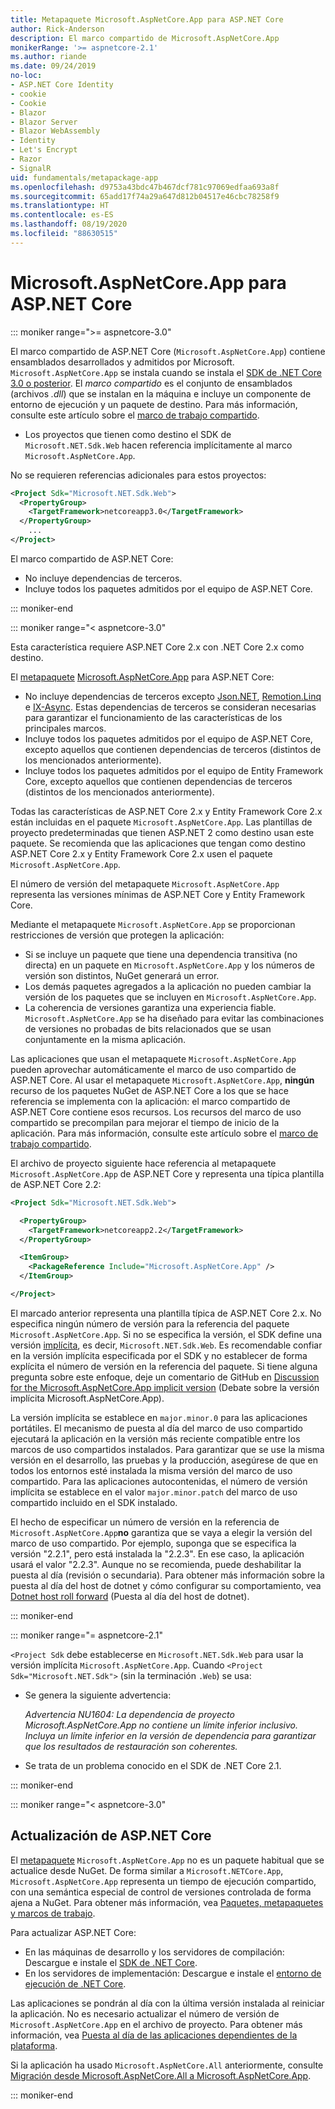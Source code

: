 ```yaml
---
title: Metapaquete Microsoft.AspNetCore.App para ASP.NET Core
author: Rick-Anderson
description: El marco compartido de Microsoft.AspNetCore.App
monikerRange: '>= aspnetcore-2.1'
ms.author: riande
ms.date: 09/24/2019
no-loc:
- ASP.NET Core Identity
- cookie
- Cookie
- Blazor
- Blazor Server
- Blazor WebAssembly
- Identity
- Let's Encrypt
- Razor
- SignalR
uid: fundamentals/metapackage-app
ms.openlocfilehash: d9753a43bdc47b467dcf781c97069edfaa693a8f
ms.sourcegitcommit: 65add17f74a29a647d812b04517e46cbc78258f9
ms.translationtype: HT
ms.contentlocale: es-ES
ms.lasthandoff: 08/19/2020
ms.locfileid: "88630515"
---
```

# <a name="microsoftaspnetcoreapp-for-aspnet-core"></a>Microsoft.AspNetCore.App para ASP.NET Core

::: moniker range=">= aspnetcore-3.0"

 El marco compartido de ASP.NET Core (`Microsoft.AspNetCore.App`) contiene ensamblados desarrollados y admitidos por Microsoft. `Microsoft.AspNetCore.App` se instala cuando se instala el [SDK de .NET Core 3.0 o posterior](https://dotnet.microsoft.com/download/dotnet-core/3.0). El *marco compartido* es el conjunto de ensamblados (archivos *.dll*) que se instalan en la máquina e incluye un componente de entorno de ejecución y un paquete de destino. Para más información, consulte este artículo sobre el [marco de trabajo compartido](https://natemcmaster.com/blog/2018/08/29/netcore-primitives-2/).

* Los proyectos que tienen como destino el SDK de `Microsoft.NET.Sdk.Web` hacen referencia implícitamente al marco `Microsoft.AspNetCore.App`.

No se requieren referencias adicionales para estos proyectos:

```xml
<Project Sdk="Microsoft.NET.Sdk.Web">
  <PropertyGroup>
    <TargetFramework>netcoreapp3.0</TargetFramework>
  </PropertyGroup>
    ...
</Project>
```

El marco compartido de ASP.NET Core:

* No incluye dependencias de terceros.
* Incluye todos los paquetes admitidos por el equipo de ASP.NET Core.

::: moniker-end

::: moniker range="< aspnetcore-3.0"

Esta característica requiere ASP.NET Core 2.x con .NET Core 2.x como destino.

El [metapaquete](/dotnet/core/packages#metapackages) [Microsoft.AspNetCore.App](https://www.nuget.org/packages/Microsoft.AspNetCore.App) para ASP.NET Core:

* No incluye dependencias de terceros excepto [Json.NET](https://www.nuget.org/packages/Newtonsoft.Json/), [Remotion.Linq](https://www.nuget.org/packages/Remotion.Linq/) e [IX-Async](https://www.nuget.org/packages/System.Interactive.Async/). Estas dependencias de terceros se consideran necesarias para garantizar el funcionamiento de las características de los principales marcos.
* Incluye todos los paquetes admitidos por el equipo de ASP.NET Core, excepto aquellos que contienen dependencias de terceros (distintos de los mencionados anteriormente).
* Incluye todos los paquetes admitidos por el equipo de Entity Framework Core, excepto aquellos que contienen dependencias de terceros (distintos de los mencionados anteriormente).

Todas las características de ASP.NET Core 2.x y Entity Framework Core 2.x están incluidas en el paquete `Microsoft.AspNetCore.App`. Las plantillas de proyecto predeterminadas que tienen ASP.NET 2 como destino usan este paquete. Se recomienda que las aplicaciones que tengan como destino ASP.NET Core 2.x y Entity Framework Core 2.x usen el paquete `Microsoft.AspNetCore.App`.

El número de versión del metapaquete `Microsoft.AspNetCore.App` representa las versiones mínimas de ASP.NET Core y Entity Framework Core.

Mediante el metapaquete `Microsoft.AspNetCore.App` se proporcionan restricciones de versión que protegen la aplicación:

* Si se incluye un paquete que tiene una dependencia transitiva (no directa) en un paquete en `Microsoft.AspNetCore.App` y los números de versión son distintos, NuGet generará un error.
* Los demás paquetes agregados a la aplicación no pueden cambiar la versión de los paquetes que se incluyen en `Microsoft.AspNetCore.App`.
* La coherencia de versiones garantiza una experiencia fiable. `Microsoft.AspNetCore.App` se ha diseñado para evitar las combinaciones de versiones no probadas de bits relacionados que se usan conjuntamente en la misma aplicación.

Las aplicaciones que usan el metapaquete `Microsoft.AspNetCore.App` pueden aprovechar automáticamente el marco de uso compartido de ASP.NET Core. Al usar el metapaquete `Microsoft.AspNetCore.App`, **ningún** recurso de los paquetes NuGet de ASP.NET Core a los que se hace referencia se implementa con la aplicación: el marco compartido de ASP.NET Core contiene esos recursos. Los recursos del marco de uso compartido se precompilan para mejorar el tiempo de inicio de la aplicación. Para más información, consulte este artículo sobre el [marco de trabajo compartido](https://natemcmaster.com/blog/2018/08/29/netcore-primitives-2/).

El archivo de proyecto siguiente hace referencia al metapaquete `Microsoft.AspNetCore.App` de ASP.NET Core y representa una típica plantilla de ASP.NET Core 2.2:

```xml
<Project Sdk="Microsoft.NET.Sdk.Web">

  <PropertyGroup>
    <TargetFramework>netcoreapp2.2</TargetFramework>
  </PropertyGroup>

  <ItemGroup>
    <PackageReference Include="Microsoft.AspNetCore.App" />
  </ItemGroup>

</Project>
```

El marcado anterior representa una plantilla típica de ASP.NET Core 2.x. No especifica ningún número de versión para la referencia del paquete `Microsoft.AspNetCore.App`. Si no se especifica la versión, el SDK define una versión [implícita](https://github.com/dotnet/core/blob/master/release-notes/1.0/sdk/1.0-rc3-implicit-package-refs.md), es decir, `Microsoft.NET.Sdk.Web`. Es recomendable confiar en la versión implícita especificada por el SDK y no establecer de forma explícita el número de versión en la referencia del paquete. Si tiene alguna pregunta sobre este enfoque, deje un comentario de GitHub en [Discussion for the Microsoft.AspNetCore.App implicit version](https://github.com/dotnet/AspNetCore.Docs/issues/6430) (Debate sobre la versión implícita Microsoft.AspNetCore.App).

La versión implícita se establece en `major.minor.0` para las aplicaciones portátiles. El mecanismo de puesta al día del marco de uso compartido ejecutará la aplicación en la versión más reciente compatible entre los marcos de uso compartidos instalados. Para garantizar que se use la misma versión en el desarrollo, las pruebas y la producción, asegúrese de que en todos los entornos esté instalada la misma versión del marco de uso compartido. Para las aplicaciones autocontenidas, el número de versión implícita se establece en el valor `major.minor.patch` del marco de uso compartido incluido en el SDK instalado.

El hecho de especificar un número de versión en la referencia de `Microsoft.AspNetCore.App`**no** garantiza que se vaya a elegir la versión del marco de uso compartido. Por ejemplo, suponga que se especifica la versión "2.2.1", pero está instalada la "2.2.3". En ese caso, la aplicación usará el valor "2.2.3". Aunque no se recomienda, puede deshabilitar la puesta al día (revisión o secundaria). Para obtener más información sobre la puesta al día del host de dotnet y cómo configurar su comportamiento, vea [Dotnet host roll forward](https://github.com/dotnet/core-setup/blob/master/Documentation/design-docs/roll-forward-on-no-candidate-fx.md) (Puesta al día del host de dotnet).

::: moniker-end

::: moniker range="= aspnetcore-2.1"

`<Project Sdk` debe establecerse en `Microsoft.NET.Sdk.Web` para usar la versión implícita `Microsoft.AspNetCore.App`. Cuando `<Project Sdk="Microsoft.NET.Sdk">` (sin la terminación `.Web`) se usa:

* Se genera la siguiente advertencia:

  *Advertencia NU1604: La dependencia de proyecto Microsoft.AspNetCore.App no contiene un límite inferior inclusivo. Incluya un límite inferior en la versión de dependencia para garantizar que los resultados de restauración son coherentes.*

* Se trata de un problema conocido en el SDK de .NET Core 2.1.

::: moniker-end

::: moniker range="< aspnetcore-3.0"

<a name="update"></a>

## <a name="update-aspnet-core"></a>Actualización de ASP.NET Core

El [metapaquete](/dotnet/core/packages#metapackages) `Microsoft.AspNetCore.App` no es un paquete habitual que se actualice desde NuGet. De forma similar a `Microsoft.NETCore.App`, `Microsoft.AspNetCore.App` representa un tiempo de ejecución compartido, con una semántica especial de control de versiones controlada de forma ajena a NuGet. Para obtener más información, vea [Paquetes, metapaquetes y marcos de trabajo](/dotnet/core/packages).

Para actualizar ASP.NET Core:

* En las máquinas de desarrollo y los servidores de compilación: Descargue e instale el [SDK de .NET Core](https://dotnet.microsoft.com/download).
* En los servidores de implementación: Descargue e instale el [entorno de ejecución de .NET Core](https://dotnet.microsoft.com/download).

 Las aplicaciones se pondrán al día con la última versión instalada al reiniciar la aplicación. No es necesario actualizar el número de versión de `Microsoft.AspNetCore.App` en el archivo de proyecto. Para obtener más información, vea [Puesta al día de las aplicaciones dependientes de la plataforma](/dotnet/core/versions/selection#framework-dependent-apps-roll-forward).

Si la aplicación ha usado `Microsoft.AspNetCore.All` anteriormente, consulte [Migración desde Microsoft.AspNetCore.All a Microsoft.AspNetCore.App](xref:fundamentals/metapackage#migrate).

::: moniker-end
